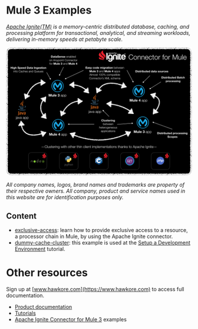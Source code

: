 # Mule 3 Examples

_[Apache Ignite(TM)](https://ignite.apache.org) is a memory-centric distributed database, caching, and processing platform for
transactional, analytical, and streaming workloads, delivering in-memory speeds at petabyte scale._

![connector](assets/connector.png)

*All company names, logos, brand names and trademarks are property of
their respective owners. All company, product and service names used in
this website are for identification purposes only.*

## Content

* [exclusive-access](exclusive-access/README.md): learn how to provide
exclusive access to a resource, a processor chain in Mule, by using the
Apache Ignite connector.
* [dummy-cache-cluster](dummy-cache-cluster/README.md): this example is
used at the [Setup a Development Environment](https://docs.hawkore.com/private/tutorials/en/latest/apache-Ignite-connector-mule3/setup-development-environment/)
tutorial.

# Other resources

Sign up at [www.hawkore.com](https://www.hawkore.com) to access full
documentation.

- [Product documentation](https://docs.hawkore.com/private/apache-ignite-connector-mule3/)
- [Tutorials](https://docs.hawkore.com/private/tutorials/)
- [Apache Ignite Connector for Mule 3](https://www.hawkore.com/plugins/product/pl-g-big-data/pl-t-ignite/pl-p-ignitev3) examples
